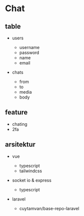 # Chat

## table
- users
  - username
  - password
  - name
  - email

- chats
  - from
  - to
  - media
  - body

## feature
- chating 
- 2fa

## arsitektur
- vue
  - typescript
  - tailwindcss

- socket io & express
  - typescript

- laravel
  - cuytamvan/base-repo-laravel
